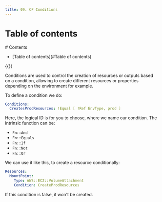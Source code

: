 ```yaml
---
title: 09. CF Conditions
---
```


# Table of contents
<div class='hidden'>
# Contents

- [Table of contents](#Table of contents)

</div>
{{<toc>}}

Conditions are used to control the creation of resources or outputs based on a
condition, allowing to create different resources or properties depending on
the environment for example.

To define a condition we do:

```YAML
Conditions:
  CreatesProdResources: !Equal [ !Ref EnvType, prod ]
```

Here, the logical ID is for you to choose, where we name our condition.
The intrinsic function can be:
- `Fn::And`     
- `Fn::Equals` 
- `Fn::If` 
- `Fn::Not` 
- `Fn::Or` 

We can use it like this, to create a resource conditionally:

```YAML
Resources:
  MountPoint:
    Type: AWS::EC2::VolumeAttachment
    Condition: CreateProdResources
```

If this condition is false, it won't be created.

